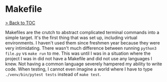 # Makefile

[> Back to TOC](table_of_contents.md)

Makefiles are the crutch to abstract complicated terminal commands into a simple target.
It's the first thing that was set up, including virtual environments.
I haven't used them since freshmen year because they were very intimidating.
There wasn't much difference between running `python3 file.py` vs `make run` to me.
This was until I was in a situation where the project I was in did not have a Makefile and did not use any languages I knew.
Not having a common language severely hampered my ability to write code.
When testing, I cannot even imagine a world where I have to type `./venv/bin/pytest tests` instead of `make test`.
